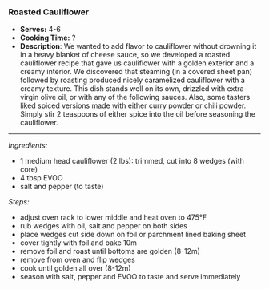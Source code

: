 ### Roasted Cauliflower

* **Serves:** 4-6
* **Cooking Time:** ?
* **Description**: 
 We wanted to add flavor to cauliflower without drowning it in a heavy blanket of cheese sauce, so we developed a roasted cauliflower recipe that gave us cauliflower with a golden exterior and a creamy interior. We discovered that steaming (in a covered sheet pan) followed by roasting produced nicely caramelized cauliflower with a creamy texture.  This dish stands well on its own, drizzled with extra-virgin olive oil, or with any of the following sauces. Also, some tasters liked spiced versions made with either curry powder or chili powder. Simply stir 2 teaspoons of either spice into the oil before seasoning the cauliflower.

 
-----
*Ingredients:*
* 1 medium head cauliflower (2 lbs): trimmed, cut into 8 wedges (with core)
* 4 tbsp EVOO
* salt and pepper (to taste)

*Steps:*
* adjust oven rack to lower middle and heat oven to 475°F
* rub wedges with oil, salt and pepper on both sides
* place wedges cut side down on foil or parchment lined baking sheet
* cover tightly with foil and bake 10m
* remove foil and roast until bottoms are golden (8-12m)
* remove from oven and flip wedges
* cook until golden all over (8-12m)
* season with salt, pepper and EVOO to taste and serve immediately
